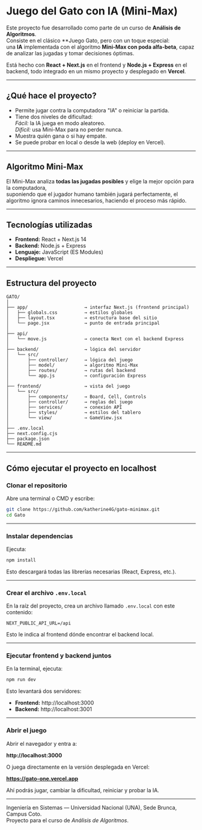 # Juego del Gato con IA (Mini-Max)

Este proyecto fue desarrollado como parte de un curso de **Análisis de Algoritmos**.  
Consiste en el clásico **Juego Gato, pero con un toque especial:  
una **IA** implementada con el algoritmo **Mini-Max con poda alfa-beta**, capaz de analizar las jugadas y tomar decisiones óptimas.

Está hecho con **React + Next.js** en el frontend y **Node.js + Express** en el backend, todo integrado en un mismo proyecto y desplegado en **Vercel**.

---

## ¿Qué hace el proyecto?

- Permite jugar contra la computadora "IA" o reiniciar la partida.
- Tiene dos niveles de dificultad:  
   *Fácil:* la IA juega en modo aleatoreo.  
  *Difícil:* usa Mini-Max para no perder nunca.
- Muestra quién gana o si hay empate.
- Se puede probar en local o desde la web (deploy en Vercel).

---

##  Algoritmo Mini-Max

El Mini-Max analiza **todas las jugadas posibles** y elige la mejor opción para la computadora,  
suponiendo que el jugador humano también jugará perfectamente, el algoritmo ignora caminos innecesarios, haciendo el proceso más rápido.

---

## Tecnologías utilizadas

- **Frontend:** React + Next.js 14  
- **Backend:** Node.js + Express  
- **Lenguaje:** JavaScript (ES Modules)  
- **Despliegue:** Vercel  

---

## Estructura del proyecto

```
GATO/
│
├── app/                     → interfaz Next.js (frontend principal)
│   ├── globals.css          → estilos globales
│   ├── layout.tsx           → estructura base del sitio
│   └── page.jsx             → punto de entrada principal
│
├── api/
│   └── move.js              → conecta Next con el backend Express
│
├── backend/                 → lógica del servidor
│   └── src/
│       ├── controller/      → lógica del juego
│       ├── model/           → algoritmo Mini-Max
│       ├── routes/          → rutas del backend
│       └── app.js           → configuración Express
│
├── frontend/                → vista del juego
│   └── src/
│       ├── components/      → Board, Cell, Controls
│       ├── controller/      → reglas del juego
│       ├── services/        → conexión API
│       ├── styles/          → estilos del tablero
│       └── view/            → GameView.jsx
│
├── .env.local
├── next.config.cjs
├── package.json
└── README.md
```

---

## Cómo ejecutar el proyecto en **localhost**

### Clonar el repositorio

Abre una terminal o CMD y escribe:

```bash
git clone https://github.com/katherine4G/gato-minimax.git
cd Gato
```

---

### Instalar dependencias

Ejecuta:

```bash
npm install
```

Esto descargará todas las librerías necesarias (React, Express, etc.).

---

###  Crear el archivo `.env.local`

En la raíz del proyecto, crea un archivo llamado `.env.local` con este contenido:

```
NEXT_PUBLIC_API_URL=/api

```

Esto le indica al frontend dónde encontrar el backend local.

---

### Ejecutar frontend y backend juntos

En la terminal, ejecuta:

```bash
npm run dev
```

Esto levantará dos servidores:

- **Frontend:** http://localhost:3000  
- **Backend:** http://localhost:3001

---

### Abrir el juego

Abrir el navegador y entra a:

**http://localhost:3000**  

O juega directamente en la versión desplegada en Vercel:

**https://gato-one.vercel.app**

Ahí podrás jugar, cambiar la dificultad, reiniciar y probar la IA.

---


Ingeniería en Sistemas — Universidad Nacional (UNA), Sede Brunca, Campus Coto.  
Proyecto para el curso de *Análisis de Algoritmos*.
